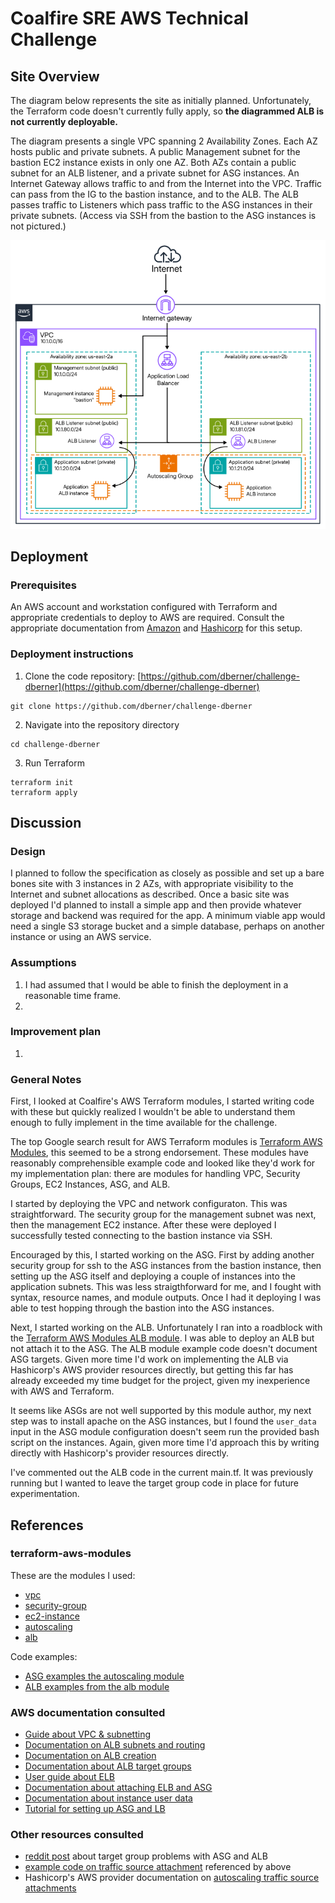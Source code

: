 # Coalfire SRE AWS Technical Challenge


## Site Overview

The diagram below represents the site as initially planned. Unfortunately, the Terraform code doesn't currently fully apply, so **the diagrammed ALB is not currently deployable.**

The diagram presents a single VPC spanning 2 Availability Zones. Each AZ hosts public and private subnets. A public Management subnet for the bastion EC2 instance exists in only one AZ. Both AZs contain a public subnet for an ALB listener, and a private subnet for ASG instances. An Internet Gateway allows traffic to and from the Internet into the VPC. Traffic can pass from the IG to the bastion instance, and to the ALB. The ALB passes traffic to Listeners which pass traffic to the ASG instances in their private subnets. (Access via SSH from the bastion to the ASG instances is not pictured.)

![](challenge-diagram.png)

## Deployment

### Prerequisites

An AWS account and workstation configured with Terraform and appropriate credentials to deploy to AWS are required. Consult the appropriate documentation from [Amazon](https://docs.aws.amazon.com/accounts/latest/reference/manage-acct-creating.html) and [Hashicorp](https://developer.hashicorp.com/terraform/tutorials/aws-get-started) for this setup.

### Deployment instructions

1. Clone the code repository: [https://github.com/dberner/challenge-dberner](https://github.com/dberner/challenge-dberner)
```
git clone https://github.com/dberner/challenge-dberner
```

2. Navigate into the repository directory
```
cd challenge-dberner
```

3. Run Terraform
```
terraform init
terraform apply
```

## Discussion

### Design

I planned to follow the specification as closely as possible and set up a bare bones site with 3 instances in 2 AZs, with appropriate visibility to the Internet and subnet allocations as described. Once a basic site was deployed I'd planned to install a simple app and then provide whatever storage and backend was required for the app. A minimum viable app would need a single S3 storage bucket and a simple database, perhaps on another instance or using an AWS service.

### Assumptions

1. I had assumed that I would be able to finish the deployment in a reasonable time frame.
2. 

### Improvement plan

1. 

### General Notes
First, I looked at Coalfire's AWS Terraform modules, I started writing code with these but quickly realized I wouldn't be able to understand them enough to fully implement in the time available for the challenge.

The top Google search result for AWS Terraform modules is [Terraform AWS Modules](https://registry.terraform.io/namespaces/terraform-aws-modules), this seemed to be a strong endorsement. These modules have reasonably comprehensible example code and looked like they'd work for my implementation plan: there are modules for handling VPC, Security Groups, EC2 Instances, ASG, and ALB.

I started by deploying the VPC and network configuraton. This was straightforward. The security group for the management subnet was next, then the management EC2 instance. After these were deployed I successfully tested connecting to the bastion instance via SSH.

Encouraged by this, I started working on the ASG. First by adding another security group for ssh to the ASG instances from the bastion instance, then  setting up the ASG itself and deploying a couple of instances into the application subnets. This was less straigthforward for me, and I fought with syntax, resource names, and module outputs. Once I had it deploying I was able to test hopping through the bastion into the ASG instances.

Next, I started working on the ALB. Unfortunately I ran into a roadblock with the [Terraform AWS Modules ALB module](https://registry.terraform.io/modules/terraform-aws-modules/alb/aws/latest). I was able to deploy an ALB but not attach it to the ASG. The ALB module example code doesn't document ASG targets. Given more time I'd work on implementing the ALB via Hashicorp's AWS provider resources directly, but getting this far has already exceeded my time budget for the project, given my inexperience with AWS and Terraform.

It seems like ASGs are not well supported by this module author, my next step was to install apache on the ASG instances, but I found the `user_data` input in the ASG module configuration doesn't seem run the provided bash script on the instances. Again, given more time I'd approach this by writing directly with Hashicorp's provider resources directly.

I've commented out the ALB code in the current main.tf. It was previously running but I wanted to leave the target group code in place for future experimentation.

## References

### terraform-aws-modules
These are the modules I used:
  - [vpc](https://registry.terraform.io/modules/terraform-aws-modules/vpc/aws/latest)
  - [security-group](https://registry.terraform.io/modules/terraform-aws-modules/security-group/aws/latest)
  - [ec2-instance](https://registry.terraform.io/modules/terraform-aws-modules/ec2-instance/aws/latest)
  - [autoscaling](https://registry.terraform.io/modules/terraform-aws-modules/autoscaling/aws/latest)
  - [alb](https://registry.terraform.io/modules/terraform-aws-modules/alb/aws/latest)

Code examples:
- [ASG examples the autoscaling module](https://github.com/terraform-aws-modules/terraform-aws-autoscaling/tree/master/examples/complete)
- [ALB examples from the alb module](https://github.com/terraform-aws-modules/terraform-aws-alb/blob/master/docs/patterns.md)

### AWS documentation consulted

- [Guide about VPC & subnetting](https://docs.aws.amazon.com/vpc/latest/userguide/vpc-example-private-subnets-nat.html)
- [Documentation on ALB subnets and routing](https://docs.aws.amazon.com/prescriptive-guidance/latest/load-balancer-stickiness/subnets-routing.html)
- [Documentation on ALB creation](https://docs.aws.amazon.com/elasticloadbalancing/latest/application/create-application-load-balancer.html)
- [Documentation about ALB target groups](https://docs.aws.amazon.com/elasticloadbalancing/latest/application/load-balancer-target-groups.html)
- [User guide about ELB](https://docs.aws.amazon.com/autoscaling/ec2/userguide/getting-started-elastic-load-balancing.html)
- [Documentation about attaching ELB and ASG](https://docs.aws.amazon.com/autoscaling/ec2/userguide/attach-load-balancer-asg.html)
- [Documentation about instance user data](https://docs.aws.amazon.com/AWSEC2/latest/UserGuide/user-data.html)
- [Tutorial for setting up ASG and LB](https://docs.aws.amazon.com/autoscaling/ec2/userguide/tutorial-ec2-auto-scaling-load-balancer.html)

### Other resources consulted
- [reddit post](https://www.reddit.com/r/Terraform/comments/1kkx9jb/help_associating_asg_with_alb_target_group_using/) about target group problems with ASG and ALB
- [example code on traffic source attachment](https://github.com/terraform-aws-modules/terraform-aws-autoscaling/blob/d2975372e3c6530aade7797063c67dab9d0315d8/examples/complete/main.tf#L52) referenced by above
- Hashicorp's AWS provider documentation on [autoscaling traffic source attachments](https://registry.terraform.io/providers/hashicorp/aws/latest/docs/resources/autoscaling_traffic_source_attachment)
